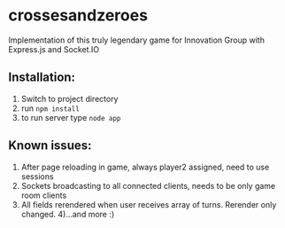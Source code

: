 crossesandzeroes
================
Implementation of this truly legendary game for Innovation Group with Express.js and Socket.IO

Installation:
-------------

 1) Switch to project directory
 2) run `npm install`
 3) to run server type `node app`
 
 Known issues:
 -------------
 1) After page reloading in game, always player2 assigned, need to use sessions
 2) Sockets broadcasting to all connected clients, needs to be only game room clients
 3) All fields rerendered when user receives array of turns. Rerender only changed.
 4)...and more :)
